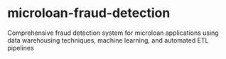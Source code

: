 # microloan-fraud-detection
Comprehensive fraud detection system for microloan applications using data warehousing techniques, machine learning, and automated ETL pipelines
